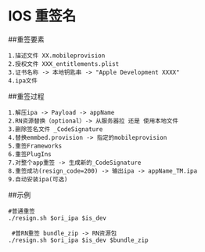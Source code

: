 # IOS 重签名

##重签要素
    
    1.描述文件 XX.mobileprovision
    2.授权文件 XXX_entitlements.plist
    3.证书名称 -> 本地钥匙串 -> "Apple Development XXXX"
    4.ipa文件


##重签过程

    1.解压ipa -> Payload -> appName
    2.RN资源替换（optional）-> 从服务器拉 还是 使用本地文件
    3.删除签名文件 _CodeSignature
    4.替换emmbed.provision -> 指定的mobileprovision
    5.重签Frameworks
    6.重签PlugIns   
    7.对整个app重签 -> 生成新的_CodeSignature
    8.重签成功(resign_code=200) -> 输出ipa -> appName_TM.ipa
    9.自动安装ipa(可选)
    
##示例

    #普通重签
    ./resign.sh $ori_ipa $is_dev 
    
     #普RN重签 bundle_zip -> RN资源包
    ./resign.sh $ori_ipa $is_dev $bundle_zip 
    
    
      
    
        
    
    
    
    
    
    
        
        
        
